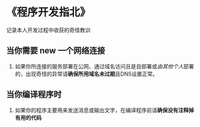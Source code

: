 # 《程序开发指北》
记录本人开发过程中收获的奇怪教训

## 当你需要 new 一个网络连接

1. 如果你所连接的服务部署在公网、通过域名访问且是自部署或*由其他个人*部署的，出现奇怪的异常请**确保所用域名未过期**且DNS设置正常。

## 当你编译程序时

1. 如果你的程序主要用来发送消息或输出文字，在编译程序前请**确保没有注释掉有用的代码**
